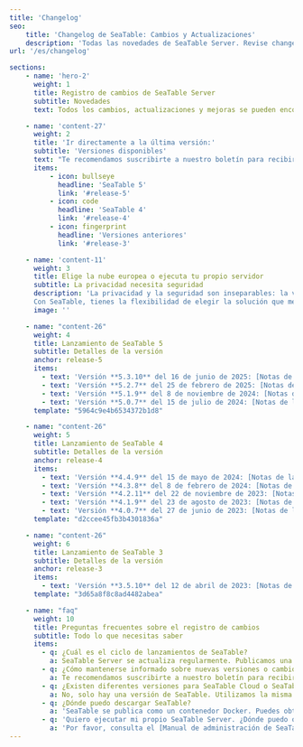 ```yaml
---
title: 'Changelog'
seo:
    title: 'Changelog de SeaTable: Cambios y Actualizaciones'
    description: 'Todas las novedades de SeaTable Server. Revise changelogs y notas de lanzamiento para cada versión disponible.'
url: '/es/changelog'

sections:
    - name: 'hero-2'
      weight: 1
      title: Registro de cambios de SeaTable Server
      subtitle: Novedades
      text: Todos los cambios, actualizaciones y mejoras se pueden encontrar en este registro de cambios. Más información sobre los cambios más importantes está disponible en las notas de la versión.

    - name: 'content-27'
      weight: 2
      title: 'Ir directamente a la última versión:'
      subtitle: 'Versiones disponibles'
      text: "Te recomendamos suscribirte a nuestro boletín para recibir siempre información sobre la versión más reciente y segura de SeaTable Server."
      items:
          - icon: bullseye
            headline: 'SeaTable 5'
            link: '#release-5'
          - icon: code
            headline: 'SeaTable 4'
            link: '#release-4'
          - icon: fingerprint
            headline: 'Versiones anteriores'
            link: '#release-3'

    - name: 'content-11'
      weight: 3
      title: Elige la nube europea o ejecuta tu propio servidor
      subtitle: La privacidad necesita seguridad
      description: 'La privacidad y la seguridad son inseparables: la verdadera privacidad no puede existir sin medidas de seguridad sólidas. Proteger tus datos contra accesos no autorizados, brechas y usos indebidos es esencial para mantener la confidencialidad y la confianza. Mantenerse actualizado con los últimos estándares y mejores prácticas de seguridad es crucial para asegurar que tu información personal y empresarial permanezca privada y protegida.<br><br>
      Con SeaTable, tienes la flexibilidad de elegir la solución que mejor se adapte a tus necesidades de privacidad y cumplimiento. Puedes optar por nuestra oferta SaaS alojada en Europa, que cumple plenamente con el RGPD y se beneficia de estrictas leyes europeas de protección de datos y centros de datos seguros. Alternativamente, puedes ejecutar tu propio servidor SeaTable, lo que te da control total sobre tus datos y tu infraestructura de seguridad. Ambas opciones están diseñadas para brindarte transparencia, cumplimiento y tranquilidad.'
      image: ''

    - name: "content-26"
      weight: 4
      title: Lanzamiento de SeaTable 5
      subtitle: Detalles de la versión
      anchor: release-5
      items:
        - text: 'Versión **5.3.10** del 16 de junio de 2025: [Notas de la versión 5.3]({{< relref "posts/seatable-releases/seatable-release-5-3" >}})'
        - text: 'Versión **5.2.7** del 25 de febrero de 2025: [Notas de la versión 5.2]({{< relref "posts/seatable-releases/seatable-release-5-2" >}})'
        - text: 'Versión **5.1.9** del 8 de noviembre de 2024: [Notas de la versión 5.1]({{< relref "posts/seatable-releases/seatable-release-5-1" >}})'
        - text: 'Versión **5.0.7** del 15 de julio de 2024: [Notas de la versión 5.0]({{< relref "posts/seatable-releases/seatable-release-5-0" >}})'
      template: "5964c9e4b6534372b1d8"

    - name: "content-26"
      weight: 5
      title: Lanzamiento de SeaTable 4
      subtitle: Detalles de la versión
      anchor: release-4
      items:
        - text: 'Versión **4.4.9** del 15 de mayo de 2024: [Notas de la versión 4.4]({{< relref "posts/seatable-releases/seatable-release-4-4" >}})'
        - text: 'Versión **4.3.8** del 8 de febrero de 2024: [Notas de la versión 4.3]({{< relref "posts/seatable-releases/seatable-release-4-3" >}})'
        - text: 'Versión **4.2.11** del 22 de noviembre de 2023: [Notas de la versión 4.2]({{< relref "posts/seatable-releases/seatable-release-4-2" >}})'
        - text: 'Versión **4.1.9** del 23 de agosto de 2023: [Notas de la versión 4.1]({{< relref "posts/seatable-releases/seatable-release-4-1" >}})'
        - text: 'Versión **4.0.7** del 27 de junio de 2023: [Notas de la versión 4.0]({{< relref "posts/seatable-releases/seatable-release-4-0" >}})'
      template: "d2ccee45fb3b4301836a"

    - name: "content-26"
      weight: 6
      title: Lanzamiento de SeaTable 3
      subtitle: Detalles de la versión
      anchor: release-3
      items:      
        - text: 'Versión **3.5.10** del 12 de abril de 2023: [Notas de la versión 3.5]({{< relref "posts/seatable-releases/seatable-release-3-5" >}})'
      template: "3d65a8f8c8ad4482abea"

    - name: "faq"
      weight: 10
      title: Preguntas frecuentes sobre el registro de cambios
      subtitle: Todo lo que necesitas saber
      items:
        - q: ¿Cuál es el ciclo de lanzamientos de SeaTable?
          a: SeaTable Server se actualiza regularmente. Publicamos una nueva versión mayor (X.0) cada verano y una nueva versión menor (5.X) cada dos o tres meses.
        - q: ¿Cómo mantenerse informado sobre nuevas versiones o cambios?
          a: Te recomendamos suscribirte a nuestro boletín para recibir siempre información sobre la versión más reciente y segura de SeaTable Server que se adapte a tus necesidades.
        - q: ¿Existen diferentes versiones para SeaTable Cloud o SeaTable Server?
          a: No, solo hay una versión de SeaTable. Utilizamos la misma imagen Docker para SeaTable Cloud, que puedes descargar para ejecutar tu propio servidor.
        - q: ¿Dónde puedo descargar SeaTable?
          a: 'SeaTable se publica como un contenedor Docker. Puedes obtener la última imagen en [Docker Hub](https://hub.docker.com/r/seatable/seatable-enterprise)'
        - q: 'Quiero ejecutar mi propio SeaTable Server. ¿Dónde puedo obtener más información?'
          a: 'Por favor, consulta el [Manual de administración de SeaTable](https://admin.seatable.com) para instrucciones sobre cómo instalar tu propio servidor. Puedes comprar una licencia directamente en nuestra [página de precios]({{< relref "pages/prices" >}}).'
---
```

